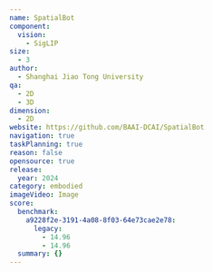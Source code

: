 ```yaml
---
name: SpatialBot
component:
  vision:
    - SigLIP
size:
  - 3
author:
  - Shanghai Jiao Tong University
qa:
  - 2D
  - 3D
dimension:
  - 2D
website: https://github.com/BAAI-DCAI/SpatialBot
navigation: true
taskPlanning: true
reason: false
opensource: true
release:
  year: 2024
category: embodied
imageVideo: Image
score:
  benchmark:
    a9228f2e-3191-4a08-8f03-64e73cae2e78:
      legacy:
        - 14.96
        - 14.96
  summary: {}
---
```

